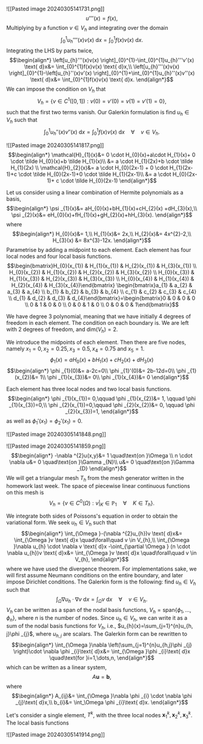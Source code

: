![[Pasted image 20240305141731.png]]
$$u''''(x)=f(x),$$
Multiplying by a function $v \in V_{h}$ and integrating over the domain
$$\int_{0}^{1}u_{h}''''(x)v(x) \text{ d}x=\int_{0}^{1}f(x)v(x) \text{ d}x.$$
Integrating the LHS by parts twice,
$$\begin{align*}
\left[u_{h}'''(x)v(x) \right]_{0}^{1}-\int_{0}^{1}u_{h}'''v'(x) \text{ d}x&= \int_{0}^{1}f(x)v(x) \text{ d}x,\\
\left[u_{h}'''(x)v(x) \right]_{0}^{1}-\left[u_{h}''(x)v'(x) \right]_{0}^{1}+\int_{0}^{1}u_{h}''(x)v''(x) \text{ d}x&= \int_{0}^{1}f(x)v(x) \text{ d}x.
\end{align*}$$
We can impose the condition on $V_{h}$ that
$$V_{h}=\{v \in C^{1}(\left[0,1 \right]):v(0)=v'(0)=v(1)=v'(1)=0 \},$$
such that the first two terms vanish. Our Galerkin formulation is find $u_{h}\in V_{h}$ such that
$$\int_{0}^{1}u_{h}''(x)v''(x)\text{ d}x=\int_{0}^{1}f(x)v(x)\text{ d}x \quad\forall\quad v \in V_{h}.$$

![[Pasted image 20240305141817.png]]
$$\begin{align*}
\mathcal{H}_{1}(x)&= 0 \cdot H_{0}(x)+a\cdot H_{1}(x)+ 0 \cdot \tilde H_{0}(x)+b \tilde H_{1}(x)\\
&= a \cdot H_{1}(2x)+b \cdot \tilde H_{1}(2x) \\
\mathcal{H}_{2}(x)&= a \cdot H_{0}(2x-1) + 0 \cdot H_{1}(2x-1)+c \cdot \tilde H_{0}(2x-1)+0 \cdot \tilde H_{1}(2x-1)\\
&= a \cdot H_{0}(2x-1)+ c \cdot \tilde H_{0}(2x-1)
\end{align*}$$

Let us consider using a linear combination of Hermite polynomials as a basis,
$$\begin{align*}
\psi _{1}(x)&= aH_{0}(x)+bH_{1}(x)+cH_{2}(x) +dH_{3}(x),\\
\psi _{2}(x)&= eH_{0}(x)+fH_{1}(x)+gH_{2}(x)+hH_{3}(x).
\end{align*}$$
where
$$\begin{align*}
H_{0}(x)&= 1,\\
H_{1}(x)&= 2x,\\
H_{2}(x)&= 4x^{2}-2,\\
H_{3}(x) &= 8x^{3}-12x.
\end{align*}$$
Parametrise by adding a midpoint to each element. Each element has four local nodes and four local basis functions. 
$$\begin{bmatrix}H_{0}(x_{1}) & H_{1}(x_{1}) & H_{2}(x_{1}) & H_{3}(x_{1}) \\ H_{0}(x_{2}) & H_{1}(x_{2}) & H_{2}(x_{2}) & H_{3}(x_{2}) \\ H_{0}(x_{3}) & H_{1}(x_{3}) & H_{2}(x_{3}) & H_{3}(x_{3}) \\ H_{0}(x_{4}) & H_{1}(x_{4}) & H_{2}(x_{4}) & H_{3}(x_{4})\end{bmatrix} \begin{bmatrix}a_{1} & a_{2} & a_{3} & a_{4} \\ b_{1} & b_{2} & b_{3} & b_{4} \\ c_{1} & c_{2} & c_{3} & c_{4} \\ d_{1} & d_{2} & d_{3} & d_{4}\end{bmatrix}=\begin{bmatrix}0 & 0 & 0 & 0 \\ 0 & 1 & 0 & 0 \\ 0 & 0 & 1 & 0 \\ 0 & 0 & 0 & 1\end{bmatrix}$$

We have degree 3 polynomial, meaning that we have initially 4 degrees of freedom in each element. The condition on each boundary is. We are left with 2 degrees of freedom, and $\text{dim}(V_{h})=2$. 

We introduce the midpoints of each element. Then there are five nodes, namely $x_{1}=0,x_{2}=0.25,x_{3}=0.5,x_{4}=0.75$ and $x_{5}=1$.
$$\phi _{1}(x)=aH_{0}(x)+bH_{1}(x)+cH_{2}(x)+dH_{3}(x)$$
$$\begin{align*}
\phi _{1}(0)&= a-2c=0\\
\phi _{1}'(0)&= 2b-12d=0\\
\phi _{1}(x_{2})&= 1\\
\phi _{1}(x_{3})&= 0\\
\phi _{1}(x_{4})&= 0
\end{align*}$$

Each element has three local nodes and two local basis functions. 
$$\begin{align*}
\phi _{1}(x_{1})= 0,\qquad \phi _{1}(x_{2})&= 1, \qquad \phi _{1}(x_{3})=0,\\
\phi _{2}(x_{1})=0,\qquad \phi _{2}(x_{2})&= 0, \qquad \phi _{2}(x_{3})=1,
\end{align*}$$
as well as $\phi _{1}'(x_{1})=\phi _{2}'(x_{1})=0$.

![[Pasted image 20240305141848.png]]

![[Pasted image 20240305141859.png]]
$$\begin{align*}
-\nabla ^{2}u(x,y)&= 1 \quad\text{on }\Omega \\
n \cdot \nabla u&= 0 \quad\text{on }\Gamma _{N}\\
u&= 0 \quad\text{on }\Gamma _{D}
\end{align*}$$
We will get a triangular mesh $T_{h}$ from the mesh generator written in the homework last week. The space of piecewise linear continuous functions on this mesh is
$$V_{h}= \{v \in C^{0}(\Omega  ):v|_{K}\in \mathbb P_{1}\quad\forall\quad K \in T_{h} \}.$$

We integrate both sides of Poissons's equation in order to obtain the variational form. We seek $u_{h} \in V_{h}$ such that
$$\begin{align*}
\int_{\Omega }-(\nabla ^{2}u_{h})v \text{ d}x&= \int_{\Omega }v \text{ d}x \quad\forall\quad v \in V_{h},\\
\int_{\Omega }\nabla u_{h} \cdot \nabla v \text{ d}x -\oint_{\partial \Omega } (n \cdot \nabla u_{h})v \text{ d}x&= \int_{\Omega }v \text{ d}x \quad\forall\quad v \in V_{h},
\end{align*}$$
where we have used the divergence theorem. For implementations sake, we will first assume Neumann conditions on the entire boundary, and later impose Dirichlet conditions. The Galerkin form is the following: find $u_{h}\in V_{h}$ such that
$$\int_{\Omega }\nabla u_{h} \cdot \nabla v \text{ d}x= \int_{\Omega }v \text{ d}x \quad\forall\quad v \in V_{h}.$$
$V_{h}$ can be written as a span of the nodal basis functions, $V_{h}=\text{span}\{\phi _{1}, \dots, \phi _{n} \}$, where $n$ is the number of nodes. Since $u_{h}\in V_{h}$, we can write it as a sum of the nodal basis functions for $V_{h}$, i.e., $u_{h}(x)=\sum_{j=1}^{n}u_{h, j}\phi _{j}$, where $u_{h,j}$ are scalars. 
The Galerkin form can be rewritten to
$$\begin{align*}
\int_{\Omega }\nabla \left(\sum_{j=1}^{n}u_{h,j}\phi _{j} \right)\cdot \nabla \phi _{i}\text{ d}x&= \int_{\Omega }\phi _{i}\text{ d}x \quad\text{for }i=1,\dots,n,
\end{align*}$$
which can be written as a linear system,
$$A \mathbf u=\mathbf b,$$
where 
$$\begin{align*}
A_{ij}&= \int_{\Omega }\nabla \phi _{i} \cdot \nabla \phi _{j}\text{ d}x,\\
b_{i}&= \int_\Omega \phi _{i}\text{ d}x.
\end{align*}$$

Let's consider a single element, $T^{k}$, with the three local nodes $\mathbf x_{1}^{k},\mathbf x_{2}^{k}, \mathbf x_{3}^{k}$. The local basis functions 


![[Pasted image 20240305141914.png]]